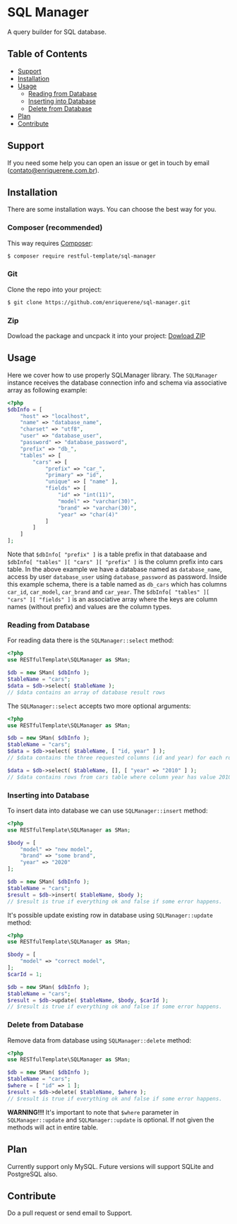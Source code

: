 # SQL Manager
A query builder for SQL database.

## Table of Contents
- [Support](https://github.com/enriquerene/sql-manager#support)
- [Installation](https://github.com/enriquerene/sql-manager#installation)
- [Usage](https://github.com/enriquerene/sql-manager#usage)
	+ [Reading from Database](https://github.com/enriquerene/sql-manager#reading-from-database)
	+ [Inserting into Database](https://github.com/enriquerene/sql-manager#inserting-into-database)
	+ [Delete from Database](https://github.com/enriquerene/sql-manager#delete-from-database)
- [Plan](https://github.com/enriquerene/sql-manager#plan)
- [Contribute](https://github.com/enriquerene/sql-manager#contribute)

## <a name="support"></a> Support
If you need some help you can open an issue or get in touch by email ([contato@enriquerene.com.br](mailto:contato@enriquerene.com.br)).

## <a name="installation"></a> Installation
There are some installation ways. You can choose the best way for you.

### Composer (recommended)
This way requires [Composer](https://getcomposer.org):
```bash
$ composer require restful-template/sql-manager
```

### Git
Clone the repo into your project:
```bash
$ git clone https://github.com/enriquerene/sql-manager.git
```

### Zip
Dowload the package and uncpack it into your project:
[Dowload ZIP](https://github.com/enriquerene/sql-manager/archive/main.zip)

## <a name="usage"></a> Usage
Here we cover how to use properly SQLManager library. The `SQLManager` instance receives the database connection info and schema via associative array as following example:
```php
<?php
$dbInfo = [
	"host" => "localhost",
	"name" => "database_name",
	"charset" => "utf8",
	"user" => "database_user",
	"password" => "database_password",
	"prefix" => "db_",
	"tables" => [
		"cars" => [
			"prefix" => "car_",
			"primary" => "id",
			"unique" => [ "name" ],
			"fields" => [
				"id" => "int(11)",
				"model" => "varchar(30)",
				"brand" => "varchar(30)",
				"year" => "char(4)"
			]
		]
	]
];
```
Note that `$dbInfo[ "prefix" ]` is a table prefix in that databaase and `$dbInfo[ "tables" ][ "cars" ][ "prefix" ]` is the column prefix into cars table. In the above example we have a database named as `database_name`, access by user `database_user` using `database_password` as password. Inside this example schema, there is a table named as `db_cars` which has columns `car_id`, `car_model`, `car_brand` and `car_year`. The `$dbInfo[ "tables" ][ "cars" ][ "fields" ]` is an associative array where the keys are column names (without prefix) and values are the column types.

### <a name="reading-from-database"></a> Reading from Database
For reading data there is the `SQLManager::select` method:
```php
<?php
use RESTfulTemplate\SQLManager as SMan;

$db = new SMan( $dbInfo );
$tableName = "cars";
$data = $db->select( $tableName );
// $data contains an array of database result rows
```

The `SQLManager::select` accepts two more optional arguments:
```php
<?php
use RESTfulTemplate\SQLManager as SMan;

$db = new SMan( $dbInfo );
$tableName = "cars";
$data = $db->select( $tableName, [ "id, year" ] );
// $data contains the three requested columns (id and year) for each row in cars table

$data = $db->select( $tableName, [], [ "year" => "2010" ] );
// $data contains rows from cars table where column year has value 2010
```

### <a name="inserting-into-database"></a> Inserting into Database
To insert data into database we can use `SQLManager::insert` method:
```php
<?php
use RESTfulTemplate\SQLManager as SMan;

$body = [
	"model" => "new model",
	"brand" => "some brand",
	"year" => "2020"
];

$db = new SMan( $dbInfo );
$tableName = "cars";
$result = $db->insert( $tableName, $body );
// $result is true if everything ok and false if some error happens.
```

It's possible update existing row in database using `SQLManager::update` method:
```php
<?php
use RESTfulTemplate\SQLManager as SMan;

$body = [
	"model" => "correct model",
];
$carId = 1;

$db = new SMan( $dbInfo );
$tableName = "cars";
$result = $db->update( $tableName, $body, $carId );
// $result is true if everything ok and false if some error happens.
```

### <a name="delete-from-database"></a> Delete from Database
Remove data from database using `SQLManager::delete` method:
```php
<?php
use RESTfulTemplate\SQLManager as SMan;

$db = new SMan( $dbInfo );
$tableName = "cars";
$where = [ "id" => 1 ];
$result = $db->delete( $tableName, $where );
// $result is true if everything ok and false if some error happens.
```
**WARNING!!!** It's important to note that `$where` parameter in `SQLManager::update` and  `SQLManager::update` is optional. If  not given the methods will act in entire table.

## <a name="plan"></a> Plan
Currently support only MySQL. Future versions will support SQLite and PostgreSQL also.

## <a name="contribute"></a> Contribute
Do a pull request or send email to Support.
